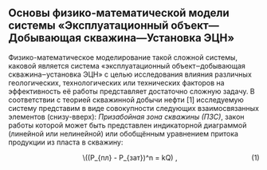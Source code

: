 ## Основы физико-математической модели системы «Эксплуатационный объект—Добывающая скважина—Установка ЭЦН»

   Физико-математическое моделирование такой сложной системы,  каковой  является
система «эксплуатационный  объект‒добывающая  скважина‒установка  ЭЦН»  с  целью
исследования влияния различных геологических,  технологических  или  технических
факторов на эффективность её работы представляет достаточно сложную задачу.
   В соответствии с теорией скважинной  добычи  нефти  [1]  исследуемую  систему
представим   в   виде   совокупности   следующих    взаимосвязанных    элементов
(снизу-вверх):
   *Призабойная зона скважины (ПЗС)*, закон работы которой может быть  представлен
индикаторной диаграммой (линейной  или  нелинейной)  или  обобщённым  уравнением
притока продукции из пласта в скважину:

<p id="формула-1" style="text-align: center;">\((P_{пл} - P_{зат})^n  = kQ) ,
<span style="float:right;">(1)</span></p>
